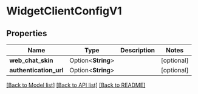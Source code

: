 # WidgetClientConfigV1

## Properties

Name | Type | Description | Notes
------------ | ------------- | ------------- | -------------
**web_chat_skin** | Option<**String**> |  | [optional]
**authentication_url** | Option<**String**> |  | [optional]

[[Back to Model list]](../README.md#documentation-for-models) [[Back to API list]](../README.md#documentation-for-api-endpoints) [[Back to README]](../README.md)


